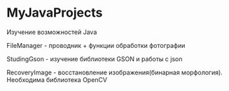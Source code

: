 # MyJavaProjects
Изучение возможностей Java


FileManager - проводник + функции обработки фотографии

StudingGson - изучение библиотеки GSON и работы с json

RecoveryImage - восстановление изображения(бинарная морфология). Необходима библиотека OpenCV
